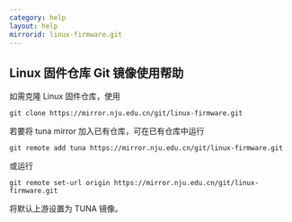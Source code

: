 ```yaml
---
category: help
layout: help
mirrorid: linux-firmware.git
---
```


## Linux 固件仓库 Git 镜像使用帮助

如需克隆 Linux 固件仓库，使用

```
git clone https://mirror.nju.edu.cn/git/linux-firmware.git
```

若要将 tuna mirror 加入已有仓库，可在已有仓库中运行

```
git remote add tuna https://mirror.nju.edu.cn/git/linux-firmware.git
```

或运行

```
git remote set-url origin https://mirror.nju.edu.cn/git/linux-firmware.git
```

将默认上游设置为 TUNA 镜像。


